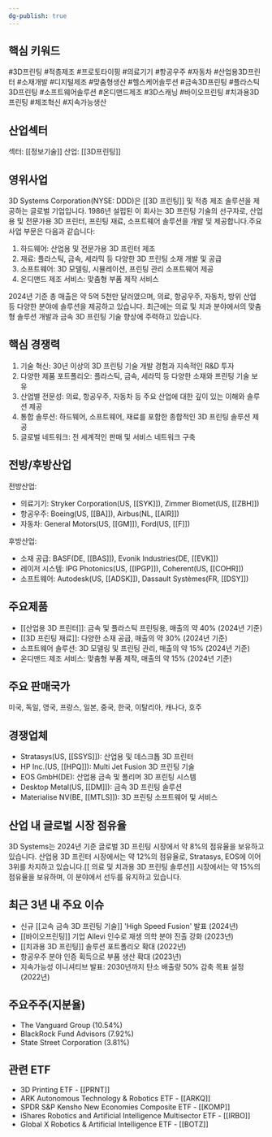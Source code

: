 ```yaml
---
dg-publish: true
---
```

## 핵심 키워드

#3D프린팅 #적층제조 #프로토타이핑 #의료기기 #항공우주 #자동차 #산업용3D프린터 #소재개발 #디지털제조 #맞춤형생산 #헬스케어솔루션 #금속3D프린팅 #플라스틱3D프린팅 #소프트웨어솔루션 #온디맨드제조 #3D스캐닝 #바이오프린팅 #치과용3D프린팅 #제조혁신 #지속가능생산

## 산업섹터

섹터: [[정보기술]]
산업: [[3D프린팅]]

## 영위사업

3D Systems Corporation(NYSE: DDD)은 [[3D 프린팅]] 및 적층 제조 솔루션을 제공하는 글로벌 기업입니다. 1986년 설립된 이 회사는 3D 프린팅 기술의 선구자로, 산업용 및 전문가용 3D 프린터, 프린팅 재료, 소프트웨어 솔루션을 개발 및 제공합니다.주요 사업 부문은 다음과 같습니다:

1. 하드웨어: 산업용 및 전문가용 3D 프린터 제조
2. 재료: 플라스틱, 금속, 세라믹 등 다양한 3D 프린팅 소재 개발 및 공급
3. 소프트웨어: 3D 모델링, 시뮬레이션, 프린팅 관리 소프트웨어 제공
4. 온디맨드 제조 서비스: 맞춤형 부품 제작 서비스

2024년 기준 총 매출은 약 5억 5천만 달러였으며, 의료, 항공우주, 자동차, 방위 산업 등 다양한 분야에 솔루션을 제공하고 있습니다. 최근에는 의료 및 치과 분야에서의 맞춤형 솔루션 개발과 금속 3D 프린팅 기술 향상에 주력하고 있습니다.

## 핵심 경쟁력

1. 기술 혁신: 30년 이상의 3D 프린팅 기술 개발 경험과 지속적인 R&D 투자
2. 다양한 제품 포트폴리오: 플라스틱, 금속, 세라믹 등 다양한 소재와 프린팅 기술 보유
3. 산업별 전문성: 의료, 항공우주, 자동차 등 주요 산업에 대한 깊이 있는 이해와 솔루션 제공
4. 통합 솔루션: 하드웨어, 소프트웨어, 재료를 포함한 종합적인 3D 프린팅 솔루션 제공
5. 글로벌 네트워크: 전 세계적인 판매 및 서비스 네트워크 구축

## 전방/후방산업

전방산업:

- 의료기기: Stryker Corporation(US, [[SYK]]), Zimmer Biomet(US, [[ZBH]])
- 항공우주: Boeing(US, [[BA]]), Airbus(NL, [[AIR]])
- 자동차: General Motors(US, [[GM]]), Ford(US, [[F]])

후방산업:

- 소재 공급: BASF(DE, [[BAS]]), Evonik Industries(DE, [[EVK]])
- 레이저 시스템: IPG Photonics(US, [[IPGP]]), Coherent(US, [[COHR]])
- 소프트웨어: Autodesk(US, [[ADSK]]), Dassault Systèmes(FR, [[DSY]])

## 주요제품

- [[산업용 3D 프린터]]: 금속 및 플라스틱 프린팅용, 매출의 약 40% (2024년 기준)
- [[3D 프린팅 재료]]: 다양한 소재 공급, 매출의 약 30% (2024년 기준)
- 소프트웨어 솔루션: 3D 모델링 및 프린팅 관리, 매출의 약 15% (2024년 기준)
- 온디맨드 제조 서비스: 맞춤형 부품 제작, 매출의 약 15% (2024년 기준)

## 주요 판매국가

미국, 독일, 영국, 프랑스, 일본, 중국, 한국, 이탈리아, 캐나다, 호주

## 경쟁업체

- Stratasys(US, [[SSYS]]): 산업용 및 데스크톱 3D 프린터
- HP Inc.(US, [[HPQ]]): Multi Jet Fusion 3D 프린팅 기술
- EOS GmbH(DE): 산업용 금속 및 폴리머 3D 프린팅 시스템
- Desktop Metal(US, [[DM]]): 금속 3D 프린팅 솔루션
- Materialise NV(BE, [[MTLS]]): 3D 프린팅 소프트웨어 및 서비스

## 산업 내 글로벌 시장 점유율

3D Systems는 2024년 기준 글로벌 3D 프린팅 시장에서 약 8%의 점유율을 보유하고 있습니다. 산업용 3D 프린터 시장에서는 약 12%의 점유율로, Stratasys, EOS에 이어 3위를 차지하고 있습니다.[[ 의료 및 치과용 3D 프린팅 솔루션]] 시장에서는 약 15%의 점유율을 보유하며, 이 분야에서 선두를 유지하고 있습니다.

## 최근 3년 내 주요 이슈

- 신규 [[고속 금속 3D 프린팅 기술]] 'High Speed Fusion' 발표 (2024년)
- [[바이오프린팅]] 기업 Allevi 인수로 재생 의학 분야 진출 강화 (2023년)
- [[치과용 3D 프린팅]] 솔루션 포트폴리오 확대 (2022년)
- 항공우주 분야 인증 획득으로 부품 생산 확대 (2023년)
- 지속가능성 이니셔티브 발표: 2030년까지 탄소 배출량 50% 감축 목표 설정 (2022년)

## 주요주주(지분율)

- The Vanguard Group (10.54%)
- BlackRock Fund Advisors (7.92%)
- State Street Corporation (3.81%)

## 관련 ETF

- 3D Printing ETF - [[PRNT]]
- ARK Autonomous Technology & Robotics ETF - [[ARKQ]]
- SPDR S&P Kensho New Economies Composite ETF - [[KOMP]]
- iShares Robotics and Artificial Intelligence Multisector ETF - [[IRBO]]
- Global X Robotics & Artificial Intelligence ETF - [[BOTZ]]